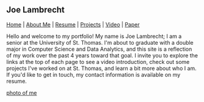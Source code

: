 ## **Joe Lambrecht** 
[Home](https://joelambrecht.github.io) | [About Me](https://joelambrecht.github.io/aboutMe) | [Resume](https://joelambrecht.github.io/resume) | [Projects](https://joelambrecht.github.io/projects) | [Video](https://joelambrecht.github.io/video) | [Paper](https://joelambrecht.github.io/paper)

Hello and welcome to my portfolio! My name is Joe Lambrecht; I am a senior at the University of St. Thomas. I'm about to graduate with a  double major in Computer Science and Data Analytics, and this site is a reflection of my work over the past 4 years toward that goal. I invite you to explore the links at the top of each page to see a video introduction, check out some projects I've worked on at St. Thomas, and learn a bit more about who I am. If you'd like to get in touch, my contact information is available on my resume.

[photo of me](https://joelambrecht.github.io/LambrechtJoeProfilePicture.JPG)
